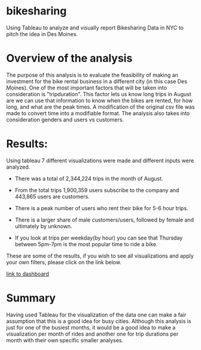 # bikesharing

Using Tableau to analyze and visually report Bikesharing Data in NYC to pitch the idea in Des Moines. 

# Overview of the analysis

The purpose of this analysis is to evaluate the feasibility of making an investment for the bike rental business in a different city (in this case Des Moines). One of the most important factors that will be taken into consideration is "tripduration". This factor lets us know long trips in August are we can use that information to know when the bikes are rented, for how long, and what are the peak times. A modification of the original csv file was made to convert time into a modifiable format. The analysis also takes into consideration genders and users vs customers.

# Results:

Using tableau 7 different visualizations were made and different inputs were analyzed. 

- There was a total of 2,344,224 trips in the month of August.

- From the total trips 1,900,359 users subscribe to the company and 443,865 users are customers.

- There is a peak number of users who rent their bike for 5-6 hour trips.

- There is a larger share of male customers/users, followed by female and ultimately by unknown. 

- If you look at  trips per weekday(by hour) you can see that Thursday between 5pm-7pm is the most popular time to ride a bike.

These are some of the results, if you wish to see all visualizations and apply your own filters, please click on the link below. 

[link to dashboard](https://public.tableau.com/app/profile/david.aguilar2924/viz/bikesharing_16330181366080/Story1)

# Summary

Having used Tableau for the visualization of the data one can make a fair assumption that this is a good idea for busy cities. Although this analysis is just for one of the busiest months, it would be a good idea to make a visualization per month of rides and another one for trip durations per month with their own specific smaller analyses. 


